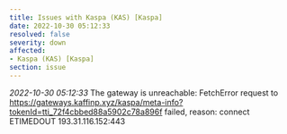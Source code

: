 ```yaml
---
title: Issues with Kaspa (KAS) [Kaspa]
date: 2022-10-30 05:12:33
resolved: false
severity: down
affected:
- Kaspa (KAS) [Kaspa]
section: issue
---
```


*2022-10-30 05:12:33* The gateway is unreachable: FetchError request to https://gateways.kaffinp.xyz/kaspa/meta-info?tokenId=tti_72f4cbbed88a5902c78a896f failed, reason: connect ETIMEDOUT 193.31.116.152:443